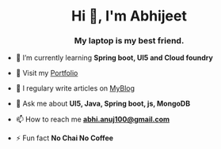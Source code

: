 <h1 align="center">Hi 👋, I'm Abhijeet</h1>
<h3 align="center">My laptop is my best friend.</h3>

- 🌱 I’m currently learning **Spring boot, UI5 and Cloud foundry**

- 📄 Visit my [Portfolio](https://abhianuj.github.io)

- 📝 I regulary write articles on [MyBlog](https://boringtech101.netlify.app/)

- 💬 Ask me about **UI5, Java, Spring boot, js, MongoDB**

- 📫 How to reach me **abhi.anuj100@gmail.com**

- ⚡ Fun fact **No Chai No Coffee**
